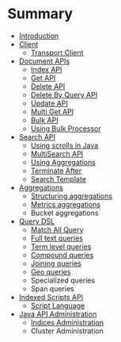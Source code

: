 # Summary

* [Introduction](README.md)
* [Client](client.md)
  * [Transport Client](client/transport-client.md)
* [Document APIs](document-apis.md)
  * [Index API](document-apis/index-api.md)
  * [Get API](document-apis/get-api.md)
  * [Delete API](document-apis/delete-api.md)
  * [Delete By Query API](document-apis/delete-by-query-api.md)
  * [Update API](document-apis/update-api.md)
  * [Multi Get API](document-apis/multi-get-api.md)
  * [Bulk API](document-apis/bulk-api.md)
  * [Using Bulk Processor](document-apis/using-bulk-processor.md)
* [Search API](search-api.md)
  * [Using scrolls in Java](search-api/using-scrolls-in-java.md)
  * [MultiSearch API](search-api/multisearch-api.md)
  * [Using Aggregations](search-api/using-aggregations.md)
  * [Terminate After](search-api/terminate-after.md)
  * [Search Template](search-api/search-template.md)
* [Aggregations](aggregations.md)
  * [Structuring aggregations](aggregations/structuring-aggregations.md)
  * [Metrics aggregations](aggregations/metrics-aggregations.md)
  * Bucket aggregations
* [Query DSL](query-dsl.md)
  * [Match All Query](query-dsl/match-all-query.md)
  * [Full text queries](query-dsl/full-text-queries.md)
  * [Term level queries](query-dsl/term-level-queries.md)
  * [Compound queries](query-dsl/compound-queries.md)
  * [Joining queries](query-dsl/joining-queries.md)
  * [Geo queries](query-dsl/geo-queries.md)
  * Specialized queries
  * Span queries
* [Indexed Scripts API](indexed-scripts-api.md)
  * [Script Language](indexed-scripts-api/script-language.md)
* [Java API Administration](java-api-administration.md)
  * [Indices Administration](java-api-administration/indices-administration.md)
  * Cluster Administration

